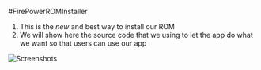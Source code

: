
#FirePowerROMInstaller


1. This is the *new* and best way to install our ROM 
2. We will show here the source code that we using to let the app do what we want so that users can use our app 



![Screenshots](http://i.imgur.com/6iIPzDd.jpg)

